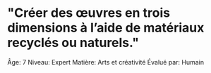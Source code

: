 # "Créer des œuvres en trois dimensions à l’aide de matériaux recyclés ou naturels."

Âge: 7
Niveau: Expert
Matière: Arts et créativité
Évalué par: Humain
